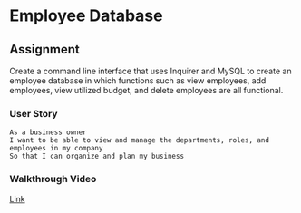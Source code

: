 # Employee Database

## Assignment
Create a command line interface that uses Inquirer and MySQL to create an employee database in which functions such as view employees, add employees, view utilized budget, and delete employees are all functional.

### User Story

```
As a business owner
I want to be able to view and manage the departments, roles, and employees in my company
So that I can organize and plan my business
```

### Walkthrough Video
[Link](https://drive.google.com/file/d/1SlRmqfwo7LkJ3wydLOB--UMp6t1r5uLi/view?usp=sharing)
